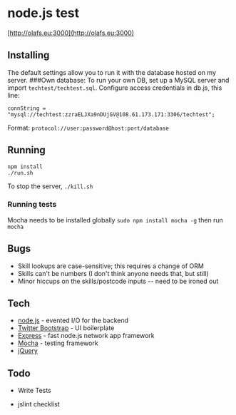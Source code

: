 # node.js test
[http://olafs.eu:3000](http://olafs.eu:3000)
## Installing
The default settings allow you to run it with the database hosted on my server.
###Own database:
To run your own DB, set up a MySQL server and import `techtest/techtest.sql`. Configure access credentials in db.js, this line:
```
connString = "mysql://techtest:zzraELJXa9nDUjGV@108.61.173.171:3306/techtest";
```
Format: `protocol://user:password@host:port/database`
## Running
```
npm install
./run.sh
```
To stop the server, `./kill.sh`
### Running tests
Mocha needs to be installed globally
```sudo npm install mocha -g```
then run
`mocha`

## Bugs
* Skill lookups are case-sensitive; this requires a change of ORM
* Skills can't be numbers (I don't think anyone needs that, but still)
* Minor hiccups on the skills/postcode inputs -- need to be ironed out

## Tech
* [node.js] - evented I/O for the backend
* [Twitter Bootstrap] - UI boilerplate
* [Express] - fast node.js network app framework
* [Mocha] - testing framework
* [jQuery]  

## Todo
 * Write Tests
 * jslint checklist

   [node.js]: <http://nodejs.org>
   [Twitter Bootstrap]: <http://twitter.github.com/bootstrap/>
   [jQuery]: <http://jquery.com>
   [express]: <http://expressjs.com>
   [Mocha]: <https://mochajs.org/>

